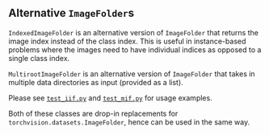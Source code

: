 ## Alternative `ImageFolder`s 

`IndexedImageFolder` is an alternative version of `ImageFolder` that returns the image index instead of the class index. This is useful in instance-based problems where the images need to have individual indices as opposed to a single class index.

`MultirootImageFolder` is an alternative version of `ImageFolder` that takes in multiple data directories as input (provided as a list).

Please see [`test_iif.py`](https://github.com/eminorhan/alternative-imagefolders/blob/master/test_iif.py) and [`test_mif.py`](https://github.com/eminorhan/alternative-imagefolders/blob/master/test_mif.py) for usage examples.

Both of these classes are drop-in replacements for `torchvision.datasets.ImageFolder`, hence can be used in the same way. 

<!--- 
The code in this repo is a simple modification of an [earlier version](https://github.com/pytorch/vision/blob/d6c7900d06c3388bf814cecbe90f91a9afecbefb/torchvision/datasets/folder.py) of `ImageFolder`.
-->
